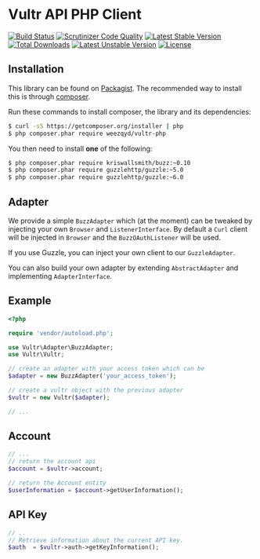Vultr API PHP Client
======================
[![Build Status](https://travis-ci.org/weezqyd/vultr-php.svg?branch=master)](https://travis-ci.org/weezqyd/vultr-php)
[![Scrutinizer Code Quality](https://scrutinizer-ci.com/g/weezqyd/vultr-php/badges/quality-score.png?b=master)](https://scrutinizer-ci.com/g/weezqyd/vultr-php/?branch=master)
[![Latest Stable Version](https://poser.pugx.org/weezqyd/vultr-php/v/stable.svg)](https://packagist.org/packages/weezqyd/vultr-php) [![Total Downloads](https://poser.pugx.org/weezqyd/vultr-php/d/total)](https://packagist.org/packages/weezqyd/vultr-php) [![Latest Unstable Version](https://poser.pugx.org/weezqyd/vultr-php/v/unstable.svg)](https://packagist.org/packages/weezqyd/vultr-php) [![License](https://poser.pugx.org/weezqyd/vultr-php/license.svg)](https://packagist.org/packages/weezqyd/vultr-php)


Installation
------------

This library can be found on [Packagist](https://packagist.org/packages/weezqyd/vultr-php).
The recommended way to install this is through [composer](http://getcomposer.org).

Run these commands to install composer, the library and its dependencies:

```bash
$ curl -sS https://getcomposer.org/installer | php
$ php composer.phar require weezqyd/vultr-php
```

You then need to install **one** of the following:
```bash
$ php composer.phar require kriswallsmith/buzz:~0.10
$ php composer.phar require guzzlehttp/guzzle:~5.0
$ php composer.phar require guzzlehttp/guzzle:~6.0
```

Adapter
-------

We provide a simple `BuzzAdapter`  which (at the moment) can be tweaked by injecting your own `Browser`
and `ListenerInterface`. By default a `Curl` client will be injected in `Browser` and the `BuzzOAuthListener`
will be used.

If you use Guzzle, you can inject your own client to our `GuzzleAdapter`.

You can also build your own adapter by extending `AbstractAdapter` and implementing `AdapterInterface`.

Example
-------

```php
<?php

require 'vendor/autoload.php';

use Vultr\Adapter\BuzzAdapter;
use Vultr\Vultr;

// create an adapter with your access token which can be
$adapter = new BuzzAdapter('your_access_token');

// create a vultr object with the previous adapter
$vultr = new Vultr($adapter);

// ...
```

Account
-------

```php
// ...
// return the account api
$account = $vultr->account;

// return the Account entity
$userInformation = $account->getUserInformation();
````

API Key
------

```php
// ..
// Retrieve information about the current API key.
$auth  = $vultr->auth->getKeyInformation();

```

